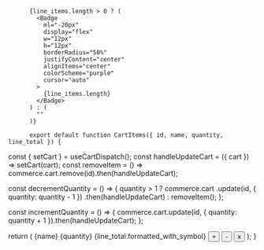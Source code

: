           {line_items.length > 0 ? (
            <Badge
              ml="-20px"
              display="flex"
              w="12px"
              h="12px"
              borderRadius="50%"
              justifyContent="center"
              alignItems="center"
              colorScheme="purple"
              cursor="auto"
            >
              {line_items.length}
            </Badge>
          ) : (
            ""
          )}

          export default function CartItems({ id, name, quantity, line_total }) {
  const { setCart } = useCartDispatch();
  const handleUpdateCart = ({ cart }) => setCart(cart);
  const removeItem = () => commerce.cart.remove(id).then(handleUpdateCart);

  const decrementQuantity = () => {
    quantity > 1
      ? commerce.cart
          .update(id, { quantity: quantity - 1 })
          .then(handleUpdateCart)
      : removeItem();
  };

  const incrementQuantity = () => {
    commerce.cart.update(id, { quantity: quantity + 1 }).then(handleUpdateCart);
  };

  return (
    <Box>
      <Heading>{name}</Heading>
      <Text as="samp">{quantity}</Text>
      <Text>{line_total.formatted_with_symbol}</Text>
      <Flex gap="20px">
        <Button onClick={incrementQuantity}>+</Button>
        <Button onClick={decrementQuantity}>-</Button>
        <Button onClick={removeItem}>x</Button>
      </Flex>
    </Box>
  );
}
